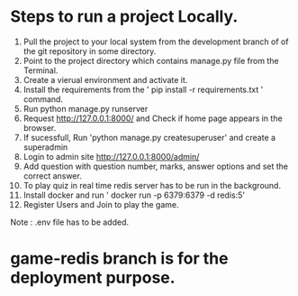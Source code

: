 # Steps to run a project Locally.

1. Pull the project to your local system from the development branch of of the git repository in some directory.
2. Point to the project directory which contains manage.py file from the Terminal.
3. Create a vierual environment and activate it.
4. Install the requirements from the ' pip install -r requirements.txt ' command.
5. Run python manage.py runserver
6. Request http://127.0.0.1:8000/ and Check if home page appears in the browser.
7. If sucessfull, Run 'python manage.py createsuperuser' and create a superadmin
8. Login to admin site http://127.0.0.1:8000/admin/
9. Add question with question number, marks, answer options and set the correct answer.
10. To play quiz in real time redis server has to be run in the background.
11. Install docker and run ' docker run -p 6379:6379 -d redis:5'
12. Register Users and Join to play the game.

Note : .env file has to be added.
 
 # game-redis branch is for the deployment purpose.
